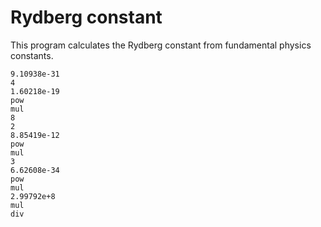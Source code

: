 # Rydberg constant

This program calculates the Rydberg constant from fundamental physics constants.

```
9.10938e-31
4
1.60218e-19
pow
mul
8
2
8.85419e-12
pow
mul
3
6.62608e-34
pow
mul
2.99792e+8
mul
div
```